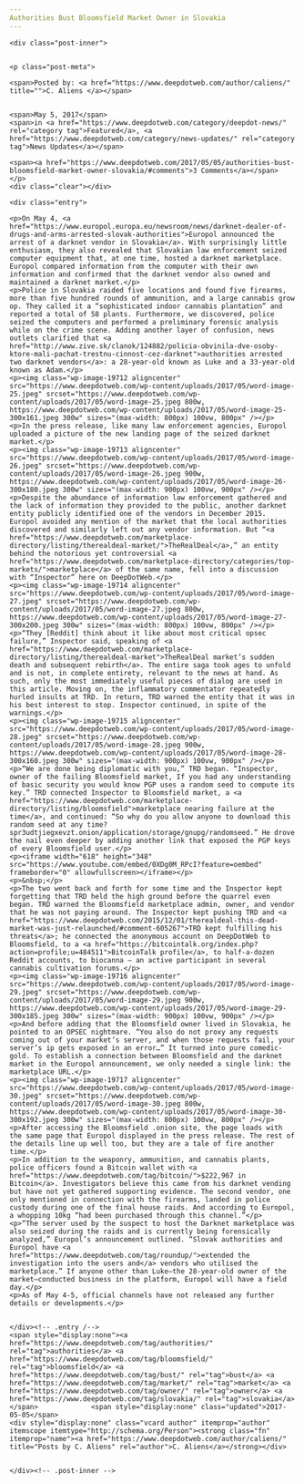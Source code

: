 ```yaml
---
Authorities Bust Bloomsfield Market Owner in Slovakia
---
```

<article class="post-listing post-19711 post type-post status-publish format-standard has-post-thumbnail hentry category-deepdot-news category-news-updates tag-authorities tag-bloomsfield tag-bust tag-market tag-owner tag-slovakia">
    
    <div class="post-inner">
    
    
    <p class="post-meta">
    
    <span>Posted by: <a href="https://www.deepdotweb.com/author/caliens/" title="">C. Aliens </a></span>
    
    
    <span>May 5, 2017</span>
    <span>in <a href="https://www.deepdotweb.com/category/deepdot-news/" rel="category tag">Featured</a>, <a href="https://www.deepdotweb.com/category/news-updates/" rel="category tag">News Updates</a></span>
    
    <span><a href="https://www.deepdotweb.com/2017/05/05/authorities-bust-bloomsfield-market-owner-slovakia/#comments">3 Comments</a></span>
    </p>
    <div class="clear"></div>
    
    <div class="entry">
    
    <p>On May 4, <a href="https://www.europol.europa.eu/newsroom/news/darknet-dealer-of-drugs-and-arms-arrested-slovak-authorities">Europol announced the arrest of a darknet vendor in Slovakia</a>. With surprisingly little enthusiasm, they also revealed that Slovakian law enforcement seized computer equipment that, at one time, hosted a darknet marketplace. Europol compared information from the computer with their own information and confirmed that the darknet vendor also owned and maintained a darknet market.</p>
    <p>Police in Slovakia raided five locations and found five firearms, more than five hundred rounds of ammunition, and a large cannabis grow op. They called it a “sophisticated indoor cannabis plantation” and reported a total of 58 plants. Furthermore​, we discovered, police seized the computers and performed a preliminary forensic analysis while on the crime scene. Adding another layer of confusion, news outlets clarified that <a href="http://www.zive.sk/clanok/124882/policia-obvinila-dve-osoby-ktore-mali-pachat-trestnu-cinnost-cez-darknet">authorities arrested two darknet vendors</a>: a 28-year-old known as Luke and a 33-year-old known as Adam.</p>
    <p><img class="wp-image-19712 aligncenter" src="https://www.deepdotweb.com/wp-content/uploads/2017/05/word-image-25.jpeg" srcset="https://www.deepdotweb.com/wp-content/uploads/2017/05/word-image-25.jpeg 800w, https://www.deepdotweb.com/wp-content/uploads/2017/05/word-image-25-300x161.jpeg 300w" sizes="(max-width: 800px) 100vw, 800px" /></p>
    <p>In the press release, like many law enforcement agencies, Europol uploaded a picture of the new landing page of the seized darknet market.</p>
    <p><img class="wp-image-19713 aligncenter" src="https://www.deepdotweb.com/wp-content/uploads/2017/05/word-image-26.jpeg" srcset="https://www.deepdotweb.com/wp-content/uploads/2017/05/word-image-26.jpeg 900w, https://www.deepdotweb.com/wp-content/uploads/2017/05/word-image-26-300x180.jpeg 300w" sizes="(max-width: 900px) 100vw, 900px" /></p>
    <p>Despite the abundance of information law enforcement gathered and the lack of information they provided to the public, another darknet entity publicly identified one of the vendors in December 2015. Europol avoided any mention of the market that the local authorities discovered and similarly left out any vendor information. But “<a href="https://www.deepdotweb.com/marketplace-directory/listing/therealdeal-market/">TheRealDeal</a>,” an entity behind the notorious yet controversial <a href="https://www.deepdotweb.com/marketplace-directory/categories/top-markets/">marketplace</a> of the same name, fell into a discussion with “Inspector” here on DeepDotWeb.</p>
    <p><img class="wp-image-19714 aligncenter" src="https://www.deepdotweb.com/wp-content/uploads/2017/05/word-image-27.jpeg" srcset="https://www.deepdotweb.com/wp-content/uploads/2017/05/word-image-27.jpeg 800w, https://www.deepdotweb.com/wp-content/uploads/2017/05/word-image-27-300x200.jpeg 300w" sizes="(max-width: 800px) 100vw, 800px" /></p>
    <p>“They [Reddit] think about it like about most critical opsec failure,” Inspector said, speaking of <a href="https://www.deepdotweb.com/marketplace-directory/listing/therealdeal-market">TheRealDeal market’s sudden death and subsequent rebirth</a>. The entire saga took ages to unfold and is not, in complete entirety, relevant to the news at hand. As such, only the most immediately useful pieces of dialog are used in this article. Moving on, the inflammatory commentator repeatedly hurled insults at TRD. In return, TRD warned the entity that it was in his best interest to stop. Inspector continued, in spite of the warnings.</p>
    <p><img class="wp-image-19715 aligncenter" src="https://www.deepdotweb.com/wp-content/uploads/2017/05/word-image-28.jpeg" srcset="https://www.deepdotweb.com/wp-content/uploads/2017/05/word-image-28.jpeg 900w, https://www.deepdotweb.com/wp-content/uploads/2017/05/word-image-28-300x160.jpeg 300w" sizes="(max-width: 900px) 100vw, 900px" /></p>
    <p>“We are done being diplomatic with you,” TRD began. “Inspector, owner of the failing Bloomsfield market, If you had any understanding of basic security you would know PGP uses a random seed to compute its key.” TRD connected Inspector to Bloomsfield market, a <a href="https://www.deepdotweb.com/marketplace-directory/listing/bloomsfield">marketplace nearing failure at the time</a>, and continued: “So why do you allow anyone to download this random seed at any time? spr3udtjiegxevzt.onion/application/storage/gnupg/randomseed.” He drove the nail even deeper by adding another link that exposed the PGP keys of every Bloomsfield user.</p>
    <p><iframe width="618" height="348" src="https://www.youtube.com/embed/0XDg0M_RPcI?feature=oembed" frameborder="0" allowfullscreen></iframe></p>
    <p>&nbsp;</p>
    <p>The two went back and forth for some time and the Inspector kept forgetting that TRD held the high ground before the quarrel even began. TRD warned the Bloomsfield marketplace admin, owner, and vendor that he was not paying around. The Inspector kept pushing TRD and <a href="https://www.deepdotweb.com/2015/12/01/therealdeal-this-dead-market-was-just-relaunched/#comment-605267">TRD kept fulfilling his threats</a>; he connected the anonymous account on DeepDotWeb to Bloomsfield, to a <a href="https://bitcointalk.org/index.php?action=profile;u=484511">BitcoinTalk profile</a>, to half-a-dozen Reddit accounts, to biocanna – an active participant in several cannabis cultivation forums.</p>
    <p><img class="wp-image-19716 aligncenter" src="https://www.deepdotweb.com/wp-content/uploads/2017/05/word-image-29.jpeg" srcset="https://www.deepdotweb.com/wp-content/uploads/2017/05/word-image-29.jpeg 900w, https://www.deepdotweb.com/wp-content/uploads/2017/05/word-image-29-300x185.jpeg 300w" sizes="(max-width: 900px) 100vw, 900px" /></p>
    <p>And before adding that the Bloomsfield owner lived in Slovakia, he pointed to an OPSEC nightmare. “You also do not proxy any requests coming out of your market’s server, and when those requests fail, your server’s ip gets exposed in an error…” It turned into pure comedic-gold. To establish a connection between Bloomsfield and the darknet market in the Europol announcement, we only needed a single link: the marketplace URL.</p>
    <p><img class="wp-image-19717 aligncenter" src="https://www.deepdotweb.com/wp-content/uploads/2017/05/word-image-30.jpeg" srcset="https://www.deepdotweb.com/wp-content/uploads/2017/05/word-image-30.jpeg 800w, https://www.deepdotweb.com/wp-content/uploads/2017/05/word-image-30-300x192.jpeg 300w" sizes="(max-width: 800px) 100vw, 800px" /></p>
    <p>After accessing the Bloomsfield .onion site, the page loads with the same page that Europol displayed in the press release. The rest of the details line up well too, but they are a tale of fire another time.</p>
    <p>In addition to the weaponry, ammunition, and cannabis plants, police officers found a Bitcoin wallet with <a href="https://www.deepdotweb.com/tag/bitcoin/">$222,967 in Bitcoin</a>. Investigators believe this came from his darknet vending but have not yet gathered supporting evidence. The second vendor, one only mentioned in connection with the firearms, landed in police custody during one of the final house raids. And according to Europol, a whopping 10kg “had been purchased through this channel.”​</p>
    <p>“The server used by the suspect to host the Darknet marketplace was also seized during the raids and is currently being forensically analyzed,” Europol’s announcement outlined. “Slovak authorities and Europol have <a href="https://www.deepdotweb.com/tag/roundup/">extended the investigation into the users and</a> vendors who utilised the marketplace.” If anyone other than Luke—the 28-year-old owner of the market—conducted business in the platform, Europol will have a field day.</p>
    <p>As of May 4-5, official channels have not released any further details or developments.</p>
    
    
    </div><!-- .entry /-->
    <span style="display:none"><a href="https://www.deepdotweb.com/tag/authorities/" rel="tag">authorities</a> <a href="https://www.deepdotweb.com/tag/bloomsfield/" rel="tag">bloomsfield</a> <a href="https://www.deepdotweb.com/tag/bust/" rel="tag">bust</a> <a href="https://www.deepdotweb.com/tag/market/" rel="tag">market</a> <a href="https://www.deepdotweb.com/tag/owner/" rel="tag">owner</a> <a href="https://www.deepdotweb.com/tag/slovakia/" rel="tag">slovakia</a></span>				<span style="display:none" class="updated">2017-05-05</span>
    <div style="display:none" class="vcard author" itemprop="author" itemscope itemtype="http://schema.org/Person"><strong class="fn" itemprop="name"><a href="https://www.deepdotweb.com/author/caliens/" title="Posts by C. Aliens" rel="author">C. Aliens</a></strong></div>
    
    
    </div><!-- .post-inner -->
</article><!-- .post-listing -->

